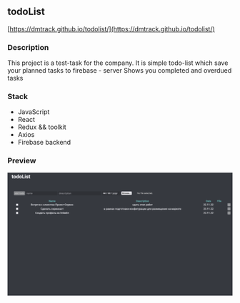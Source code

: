 ## todoList
[https://dmtrack.github.io/todolist/](https://dmtrack.github.io/todolist/)

### Description
This project is a test-task for the company.
It is simple todo-list which save your planned tasks to firebase - server
Shows you completed and overdued tasks

### Stack
+ JavaScript
+ React 
+ Redux && toolkit
+ Axios
+ Firebase backend

### Preview

![Preview](public/preview.png)

